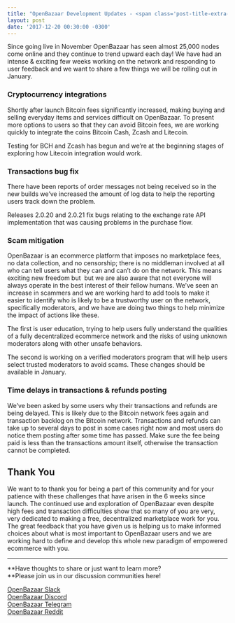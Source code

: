 ```yaml
---
title: "OpenBazaar Development Updates - <span class='post-title-extra-alternative'>December 20, 2017</spam>"
layout: post
date: '2017-12-20 00:30:00 -0300'
---
```

        
Since going live in November OpenBazaar has seen almost 25,000 nodes come online and they continue to trend upward each day! We have had an intense & exciting few weeks working on the network and responding to user feedback and we want to share a few things we will be rolling out in January.

### Cryptocurrency integrations

Shortly after launch Bitcoin fees significantly increased, making buying and selling everyday items and services difficult on OpenBazaar. To present more options to users so that they can avoid Bitcoin fees, we are working quickly to integrate the coins Bitcoin Cash, Zcash and Litecoin.

Testing for BCH and Zcash has begun and we’re at the beginning stages of exploring how Litecoin integration would work.

### Transactions bug fix

There have been reports of order messages not being received so in the new builds we’ve increased the amount of log data to help the reporting users track down the problem.

Releases 2.0.20 and 2.0.21 fix bugs relating to the exchange rate API implementation that was causing problems in the purchase flow.

### Scam mitigation

OpenBazaar is an ecommerce platform that imposes no marketplace fees, no data collection, and no censorship; there is no middleman involved at all who can tell users what they can and can’t do on the network. This means exciting new freedom but  but we are also aware that not everyone will always operate in the best interest of their fellow humans. We’ve seen an increase in scammers and we are working hard to add tools to make it easier to identify who is likely to be a trustworthy user on the network, specifically moderators, and we have are doing two things to help minimize the impact of actions like these.

The first is user education, trying to help users fully understand the qualities of a fully decentralized ecommerce network and the risks of using unknown moderators along with other unsafe behaviors.

The second is working on a verified moderators program that will help users select trusted moderators to avoid scams. These changes should be available in January.

### Time delays in transactions & refunds posting

We’ve been asked by some users why their transactions and refunds are being delayed. This is likely due to the Bitcoin network fees again and transaction backlog on the Bitcoin network. Transactions and refunds can take up to several days to post in some cases right now and most users do notice them posting after some time has passed. Make sure the fee being paid is less than the transactions amount itself, otherwise the transaction cannot be completed.

Thank You
---------

We want to to thank you for being a part of this community and for your patience with these challenges that have arisen in the 6 weeks since launch. The continued use and exploration of OpenBazaar even despite high fees and transaction difficulties show that so many of you are very, very dedicated to making a free, decentralized marketplace work for you. The great feedback that you have given us is helping us to make informed choices about what is most important to OpenBazaar users and we are working hard to define and develop this whole new paradigm of empowered ecommerce with you.

* * *

**Have thoughts to share or just want to learn more?  
**Please join us in our discussion communities here!

[OpenBazaar Slack](https://openbazaar.org/slack)  
[OpenBazaar Discord](https://discord.gg/0aeeKzHlQ0EfTeuj)  
[OpenBazaar Telegram](https://t.me/OpenBazaarGroup)  
[OpenBazaar Reddit](https://reddit.com/r/openbazaar)